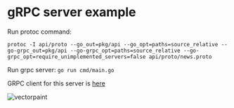 # gRPC server example

Run protoc command:
```
protoc -I api/proto --go_out=pkg/api --go_opt=paths=source_relative --go-grpc_out=pkg/api --go-grpc_opt=paths=source_relative --go-grpc_opt=require_unimplemented_servers=false api/proto/news.proto
```

Run grpc server:
`go run cmd/main.go`

GRPC client for this server is [here](https://github.com/KonstantinP85/grpc-client)

![vectorpaint](https://user-images.githubusercontent.com/74908254/145671274-f0303fe5-b132-4221-ac6d-056834ceabe6.png)
